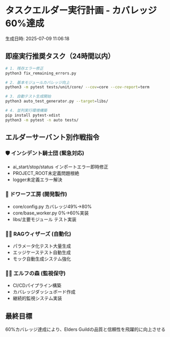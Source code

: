 
# タスクエルダー実行計画 - カバレッジ60%達成
生成日時: 2025-07-09 11:06:18

## 即座実行推奨タスク（24時間以内）
```bash
# 1. 残存エラー修正
python3 fix_remaining_errors.py

# 2. 基本モジュールカバレッジ向上
python3 -m pytest tests/unit/core/ --cov=core --cov-report=term

# 3. 自動テスト生成開始
python3 auto_test_generator.py --target=libs/

# 4. 並列実行環境構築
pip install pytest-xdist
python3 -m pytest -n auto tests/
```

## エルダーサーバント別作戦指令

### 🛡️ インシデント騎士団 (緊急対応)
- ai_start/stop/status インポートエラー即時修正
- PROJECT_ROOT未定義問題根絶
- logger未定義エラー解決

### 🔨 ドワーフ工房 (開発製作)
- core/config.py カバレッジ49%→80%
- core/base_worker.py 0%→60%実装
- libs/主要モジュール テスト実装

### 🧙‍♂️ RAGウィザーズ (自動化)
- パラメータ化テスト大量生成
- エッジケーステスト自動生成
- モック自動生成システム強化

### 🧝‍♂️ エルフの森 (監視保守)
- CI/CDパイプライン構築
- カバレッジダッシュボード作成
- 継続的監視システム実装

## 最終目標
60%カバレッジ達成により、Elders Guildの品質と信頼性を飛躍的に向上させる
